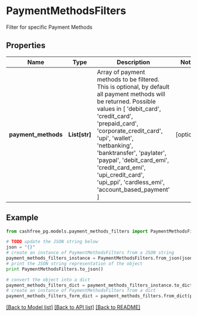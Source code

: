 # PaymentMethodsFilters

Filter for specific Payment Methods

## Properties
Name | Type | Description | Notes
------------ | ------------- | ------------- | -------------
**payment_methods** | **List[str]** | Array of payment methods to be filtered. This is optional, by default all payment methods will be returned. Possible values in [ &#39;debit_card&#39;, &#39;credit_card&#39;, &#39;prepaid_card&#39;, &#39;corporate_credit_card&#39;, &#39;upi&#39;, &#39;wallet&#39;, &#39;netbanking&#39;, &#39;banktransfer&#39;, &#39;paylater&#39;, &#39;paypal&#39;, &#39;debit_card_emi&#39;, &#39;credit_card_emi&#39;, &#39;upi_credit_card&#39;, &#39;upi_ppi&#39;, &#39;cardless_emi&#39;, &#39;account_based_payment&#39; ]  | [optional] 

## Example

```python
from cashfree_pg.models.payment_methods_filters import PaymentMethodsFilters

# TODO update the JSON string below
json = "{}"
# create an instance of PaymentMethodsFilters from a JSON string
payment_methods_filters_instance = PaymentMethodsFilters.from_json(json)
# print the JSON string representation of the object
print PaymentMethodsFilters.to_json()

# convert the object into a dict
payment_methods_filters_dict = payment_methods_filters_instance.to_dict()
# create an instance of PaymentMethodsFilters from a dict
payment_methods_filters_form_dict = payment_methods_filters.from_dict(payment_methods_filters_dict)
```
[[Back to Model list]](../README.md#documentation-for-models) [[Back to API list]](../README.md#documentation-for-api-endpoints) [[Back to README]](../README.md)


